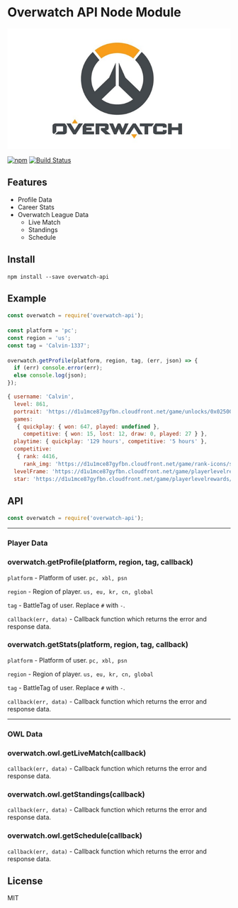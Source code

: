 # Overwatch API Node Module
<p align=center><img src="overwatch.jpg"></img></p>

[![npm](https://img.shields.io/npm/v/overwatch-api.svg)](https://www.npmjs.com/package/overwatch-api)
[![Build Status](https://travis-ci.org/alfg/overwatch-api.svg?branch=master)](https://travis-ci.org/alfg/overwatch-api)

## Features
* Profile Data
* Career Stats
* Overwatch League Data
  * Live Match
  * Standings
  * Schedule

## Install
```
npm install --save overwatch-api
```

## Example
```javascript
const overwatch = require('overwatch-api');

const platform = 'pc';
const region = 'us';
const tag = 'Calvin-1337';

overwatch.getProfile(platform, region, tag, (err, json) => {
  if (err) console.error(err);
  else console.log(json);
});

```
```javascript
{ username: 'Calvin',
  level: 861,
  portrait: 'https://d1u1mce87gyfbn.cloudfront.net/game/unlocks/0x0250000000000EF7.png',
  games:
   { quickplay: { won: 647, played: undefined },
     competitive: { won: 15, lost: 12, draw: 0, played: 27 } },
  playtime: { quickplay: '129 hours', competitive: '5 hours' },
  competitive:
   { rank: 4416,
     rank_img: 'https://d1u1mce87gyfbn.cloudfront.net/game/rank-icons/season-2/rank-7.png' },
  levelFrame: 'https://d1u1mce87gyfbn.cloudfront.net/game/playerlevelrewards/0x0250000000000974_Border.png',
  star: 'https://d1u1mce87gyfbn.cloudfront.net/game/playerlevelrewards/0x0250000000000974_Rank.png' }
```

## API
```javascript
const overwatch = require('overwatch-api');
```

---

### Player Data

### overwatch.getProfile(platform, region, tag, callback)
`platform` - Platform of user. `pc, xbl, psn`

`region` - Region of player. `us, eu, kr, cn, global`

`tag` - BattleTag of user. Replace `#` with `-`.

`callback(err, data)` - Callback function which returns the error and response data.

### overwatch.getStats(platform, region, tag, callback)
`platform` - Platform of user. `pc, xbl, psn`

`region` - Region of player. `us, eu, kr, cn, global`

`tag` - BattleTag of user. Replace `#` with `-`.

`callback(err, data)` - Callback function which returns the error and response data.

---

### OWL Data

### overwatch.owl.getLiveMatch(callback)
`callback(err, data)` - Callback function which returns the error and response data.

### overwatch.owl.getStandings(callback)
`callback(err, data)` - Callback function which returns the error and response data.

### overwatch.owl.getSchedule(callback)
`callback(err, data)` - Callback function which returns the error and response data.


## License
MIT
